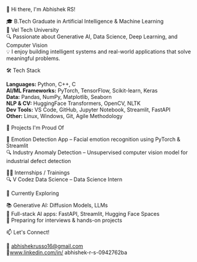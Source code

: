 👋 Hi there, I'm Abhishek RS!

🎓 B.Tech Graduate in Artificial Intelligence & Machine Learning  
🏫 Vel Tech University  
🔍 Passionate about Generative AI, Data Science, Deep Learning, and Computer Vision  
💡 I enjoy building intelligent systems and real-world applications that solve meaningful problems.

🛠️ Tech Stack

**Languages:** Python, C++, C  
**AI/ML Frameworks:** PyTorch, TensorFlow, Scikit-learn, Keras  
**Data:** Pandas, NumPy, Matplotlib, Seaborn  
**NLP & CV:** HuggingFace Transformers, OpenCV, NLTK  
**Dev Tools:** VS Code, GitHub, Jupyter Notebook, Streamlit, FastAPI  
**Other:** Linux, Windows, Git, Agile Methodology

📌 Projects I'm Proud Of

🧠 Emotion Detection App – Facial emotion recognition using PyTorch & Streamlit  
🔍 Industry Anomaly Detection – Unsupervised computer vision model for industrial defect detection  

🧑‍💻 Internships / Trainings  
🔍 V Codez Data Science – Data Science Intern  

🌱 Currently Exploring

📚 Generative AI: Diffusion Models, LLMs  
🧪 Full-stack AI apps: FastAPI, Streamlit, Hugging Face Spaces  
📖 Preparing for interviews & hands-on projects

📫 Let's Connect!

📧 abhishekrusso16@gmail.com  
🔗www.linkedin.com/in/
abhishek-r-s-0942762ba



